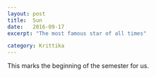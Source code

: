 ```yaml
---
layout: post
title:  Sun
date:   2016-09-17
excerpt: "The most famous star of all times"

category: Krittika
---
```



This marks the beginning of the semester for us.
